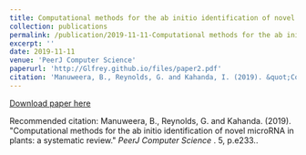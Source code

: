 ```yaml
---
title: Computational methods for the ab initio identification of novel microRNA in plants: a systematic review
collection: publications
permalink: /publication/2019-11-11-Computational methods for the ab initio identification of novel microRNA in plants: a systematic review
excerpt: ''
date: 2019-11-11
venue: 'PeerJ Computer Science'
paperurl: 'http://Glfrey.github.io/files/paper2.pdf'
citation: 'Manuweera, B., Reynolds, G. and Kahanda, I. (2019). &quot;Computational methods for the ab initio identification of novel microRNA in plants: a systematic review.&quot; <i>PeerJ Computer Science</i>. 5.'
---
```


[Download paper here](http://Glfrey.github.io/files/peerj-cs-233.pdf)

Recommended citation: Manuweera, B., Reynolds, G. and Kahanda. (2019). "Computational methods for the ab initio identification of novel microRNA in plants: a systematic review." <i> PeerJ Computer Science </i>. 5, p.e233..
